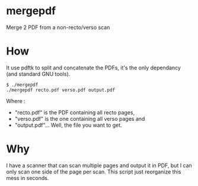 # mergepdf
Merge 2 PDF from a non-recto/verso scan

# How
It use pdftk to split and concatenate the PDFs, it's the only dependancy (and
standard GNU tools).

    $ ./mergepdf
    ./mergepdf recto.pdf verso.pdf output.pdf

Where :
- "recto.pdf" is the PDF containing all recto pages,
- "verso.pdf" is the one containing all verso pages and
- "output.pdf"... Well, the file you want to get.

# Why
I have a scanner that can scan multiple pages and output it in PDF, but I can
only scan one side of the page per scan. This script just reorganize this mess
in seconds.
